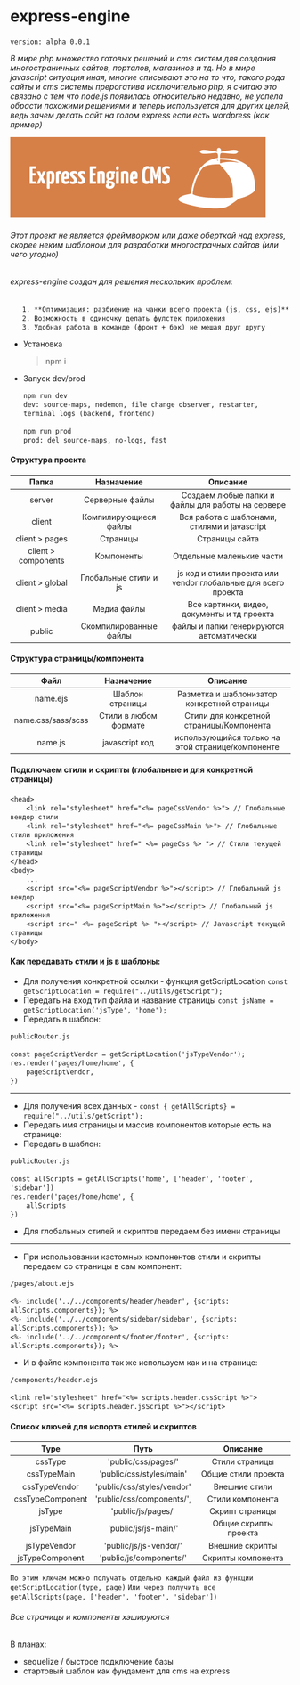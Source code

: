 # express-engine 
`version: alpha 0.0.1`

*В мире php множество готовых решений и cms систем для создания многостраничных сайтов, порталов, магазинов и тд. 
Но в мире javascript ситуация иная, 
многие списывают это на то что, такого рода сайты и cms системы прерогатива исключительно php, я считаю это связано с тем что node.js появилась относительно недавно,
не успела обрасти похожими решениями и теперь используется для других целей, ведь зачем делать сайт на голом express если есть wordpress (как пример)*

![This is an image](https://github.com/DamnFilthy/express-engine/blob/master/github/logo/Group%2044.png)

###### Этот проект не является фреймворком или даже оберткой над express, скорее неким шаблоном для разработки многострачных сайтов (или чего угодно)

###### express-engine создан для решения нескольких проблем:
       1. **Оптимизация: разбиение на чанки всего проекта (js, css, ejs)**
       2. Возможность в одиночку делать фулстек приложения
       3. Удобная работа в команде (фронт + бэк) не мешая друг другу

* Установка

     > npm i
     
 * Запуск dev/prod
 
       npm run dev 
       dev: source-maps, nodemon, file change observer, restarter, terminal logs (backend, frontend)

       npm run prod
       prod: del source-maps, no-logs, fast


#### Структура проекта
| Папка | Назначение    | Описание   |
| :---:   | :---: | :---: |
| server | Серверные файлы   | Создаем любые папки и файлы для работы на сервере   |
| client | Компилирующиеся файлы   | Вся работа с шаблонами, стилями и javascript   |
| client > pages | Страницы | Страницы сайта |
| client > components| Компоненты | Отдельные маленькие части |
| client > global| Глобальные стили и js   | js код и стили проекта или vendor глобальные для всего проекта |
| client > media| Медиа файлы   | Все картинки, видео, документы и тд проекта |
| public | Скомпилированные файлы   | файлы и папки генерируются автоматически   |

#### Структура страницы/компонента

| Файл | Назначение    | Описание   |
| :---:   | :---: | :---: |
| name.ejs | Шаблон страницы   | Разметка и шаблонизатор конкретной страницы   |
| name.css/sass/scss | Стили в любом формате   | Стили для конкретной страницы/Компонента  |
| name.js | javascript код   | использующийся только на этой странице/компоненте   |

#### Подключаем стили и скрипты (глобальные и для конкретной страницы)

```
<head>
    <link rel="stylesheet" href="<%= pageCssVendor %>"> // Глобальные вендор стили
    <link rel="stylesheet" href="<%= pageCssMain %>"> // Глобальные стили приложения
    <link rel="stylesheet" href=" <%= pageCss %> "> // Стили текущей страницы
</head>
<body>
    ... 
    <script src="<%= pageScriptVendor %>"></script> // Глобальный js вендор
    <script src="<%= pageScriptMain %>"></script> // Глобальный js приложения
    <script src=" <%= pageScript %> "></script> // Javascript текущей страницы
</body>
```

#### Как передавать стили и js в шаблоны:
- Для получения конкретной ссылки - функция getScriptLocation `const getScriptLocation = require("../utils/getScript");` 
- Передать на вход тип файла и название страницы `const jsName = getScriptLocation('jsType', 'home');`
- Передать в шаблон:
``` 
publicRouter.js 

const pageScriptVendor = getScriptLocation('jsTypeVendor');
res.render('pages/home/home', {
    pageScriptVendor,
})
```
------------------------------------------------------------------------------------------------------------
- Для получения всех данных - `const { getAllScripts} = require("../utils/getScript");`
- Передать имя страницы и массив компонентов которые есть на странице:
- Передать в шаблон: 
```
publicRouter.js 

const allScripts = getAllScripts('home', ['header', 'footer', 'sidebar'])
res.render('pages/home/home', {
    allScripts
})
```
- Для глобальных стилей и скриптов передаем без имени страницы 
------------------------------------------------------------------------------------------------------------
- При использовании кастомных компонентов стили и скрипты передаем со страницы в сам компонент:
```
/pages/about.ejs

<%- include('../../components/header/header', {scripts: allScripts.components}); %>
<%- include('../../components/sidebar/sidebar', {scripts: allScripts.components}); %>
<%- include('../../components/footer/footer', {scripts: allScripts.components}); %>
```
- И в файле компонента так же используем как и на странице:
```
/components/header.ejs

<link rel="stylesheet" href="<%= scripts.header.cssScript %>">
<script src="<%= scripts.header.jsScript %>"></script>
```

#### Список ключей для испорта стилей и скриптов
| Type | Путь    | Описание   |
| :---:   | :---: | :---: |
| cssType | 'public/css/pages/'   | Стили страницы   |
| cssTypeMain | 'public/css/styles/main'   | Общие стили проекта   |
| cssTypeVendor | 'public/css/styles/vendor' | Внешние стили | 
| cssTypeComponent | 'public/css/components/',| Стили компонента |
| jsType | 'public/js/pages/'   | Скрипт страницы |
| jsTypeMain | 'public/js/js-main/'   | Общие скрипты проекта |
| jsTypeVendor | 'public/js/js-vendor/'  | Внешние скрипты   |
| jsTypeComponent | 'public/js/components/'  | Скрипты компонента   |

`По этим ключам можно получать отдельно каждый файл из функции getScriptLocation(type, page)`
`Или через получить все getAllScripts(page, ['header', 'footer', 'sidebar'])`

###### Все страницы и компоненты хэшируются

В планах:
- sequelize / быстрое подключение базы
- стартовый шаблон как фундамент для cms на express
